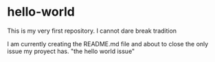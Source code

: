 # hello-world
This is my very first repository. I cannot dare break tradition

I am currently creating the README.md file and about to close the only issue my proyect has. "the hello world issue"
